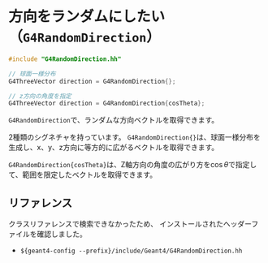 # 方向をランダムにしたい（``G4RandomDirection``）

```cpp
#include "G4RandomDirection.hh"

// 球面一様分布
G4ThreeVector direction = G4RandomDirection{};

// z方向の角度を指定
G4ThreeVector direction = G4RandomDirection{cosTheta};
```

``G4RandomDirection``で、ランダムな方向ベクトルを取得できます。

2種類のシグネチャを持っています。
``G4RandomDirection{}``は、球面一様分布を生成し、x、y、z方向に等方的に広がるベクトルを取得できます。

``G4RandomDirection{cosTheta}``は、Z軸方向の角度の広がり方を$\cos \theta$で指定して、範囲を限定したベクトルを取得できます。

## リファレンス

クラスリファレンスで検索できなかったため、
インストールされたヘッダーファイルを確認しました。

- ``${geant4-config --prefix}/include/Geant4/G4RandomDirection.hh``
